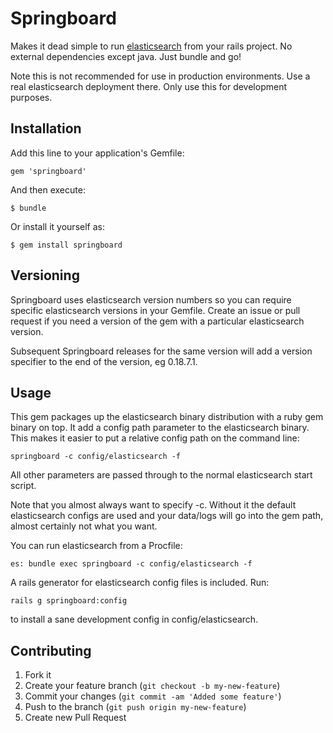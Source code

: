 # Springboard

Makes it dead simple to run [elasticsearch](/elasticsearch/elasticsearch)
from your rails project. No external dependencies except java. Just 
bundle and go!

Note this is not recommended for use in production environments. Use a
real elasticsearch deployment there. Only use this for development purposes.

## Installation

Add this line to your application's Gemfile:

    gem 'springboard'

And then execute:

    $ bundle

Or install it yourself as:

    $ gem install springboard

## Versioning

Springboard uses elasticsearch version numbers so you can require
specific elasticsearch versions in your Gemfile. Create an issue or pull
request if you need a version of the gem with a particular elasticsearch
version.

Subsequent Springboard releases for the same version will add a
version specifier to the end of the version, eg 0.18.7.1.

## Usage

This gem packages up the elasticsearch binary distribution with a ruby
gem binary on top. It add a config path parameter to the elasticsearch 
binary. This makes it easier to put a relative config path on the 
command line:

    springboard -c config/elasticsearch -f

All other parameters are passed through to the normal elasticsearch
start script.

Note that you almost always want to specify -c. Without it the default
elasticsearch configs are used and your data/logs will go into the gem
path, almost certainly not what you want.

You can run elasticsearch from a Procfile:

    es: bundle exec springboard -c config/elasticsearch -f

A rails generator for elasticsearch config files is included. Run:
    
    rails g springboard:config

to install a sane development config in config/elasticsearch.

## Contributing

1. Fork it
2. Create your feature branch (`git checkout -b my-new-feature`)
3. Commit your changes (`git commit -am 'Added some feature'`)
4. Push to the branch (`git push origin my-new-feature`)
5. Create new Pull Request

